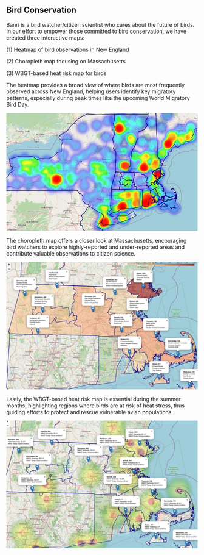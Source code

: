 ## Bird Conservation

Banri is a bird watcher/citizen scientist who cares about the future of birds. In our effort to empower those committed to bird conservation, we have created three interactive maps: 

(1) Heatmap of bird observations in New England

(2) Choropleth map focusing on Massachusetts

(3) WBGT-based heat risk map for birds

The heatmap provides a broad view of where birds are most frequently observed across New England, helping users identify key migratory patterns, especially during peak times like the upcoming World Migratory Bird Day. 

<img src="images/heatmap.jpg" width="750">

The choropleth map offers a closer look at Massachusetts, encouraging bird watchers to explore highly-reported and under-reported areas and contribute valuable observations to citizen science. 

<img src="images/choropleth.jpg" width="750">

Lastly, the WBGT-based heat risk map is essential during the summer months, highlighting regions where birds are at risk of heat stress, thus guiding efforts to protect and rescue vulnerable avian populations. 

<img src="images/wbgt-irradiance.jpg" width="750">
